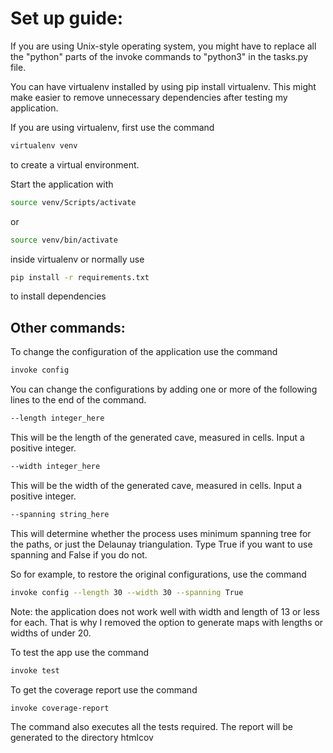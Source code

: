 # Set up guide:

If you are using Unix-style operating system, you might have to replace all the "python" parts of the invoke commands to "python3" in the tasks.py file.


You can have virtualenv installed by using pip install virtualenv. This might make easier to remove unnecessary
dependencies after testing my application.

If you are using virtualenv, first use the command 
```bash
virtualenv venv
```
to create a virtual environment.


Start the application with 
```bash
source venv/Scripts/activate
```
or
```bash
source venv/bin/activate
```

inside virtualenv or normally use 
```bash
pip install -r requirements.txt
```
to install dependencies


## Other commands:

To change the configuration of the application use the command
```bash
invoke config 
```
You can change the configurations by adding one or more of the following lines to the end of the command.
```bash
--length integer_here
```
This will be the length of the generated cave, measured in cells. Input a positive integer.


```bash
--width integer_here
```
This will be the width of the generated cave, measured in cells. Input a positive integer.


```bash
--spanning string_here
```
This will determine whether the process uses minimum spanning tree for the paths, or just the Delaunay triangulation. Type True if you want to use spanning and False if you do not.


So for example, to restore the original configurations, use the command

```bash
invoke config --length 30 --width 30 --spanning True
```


Note: the application does not work well with width and length of 13 or less for each. That is why I removed the option to generate maps with lengths or widths of under 20.


To test the app use the command 
```bash
invoke test
```


To get the coverage report use the command
```bash
invoke coverage-report
```
The command also executes all the tests required. The report will be generated to the directory htmlcov 
